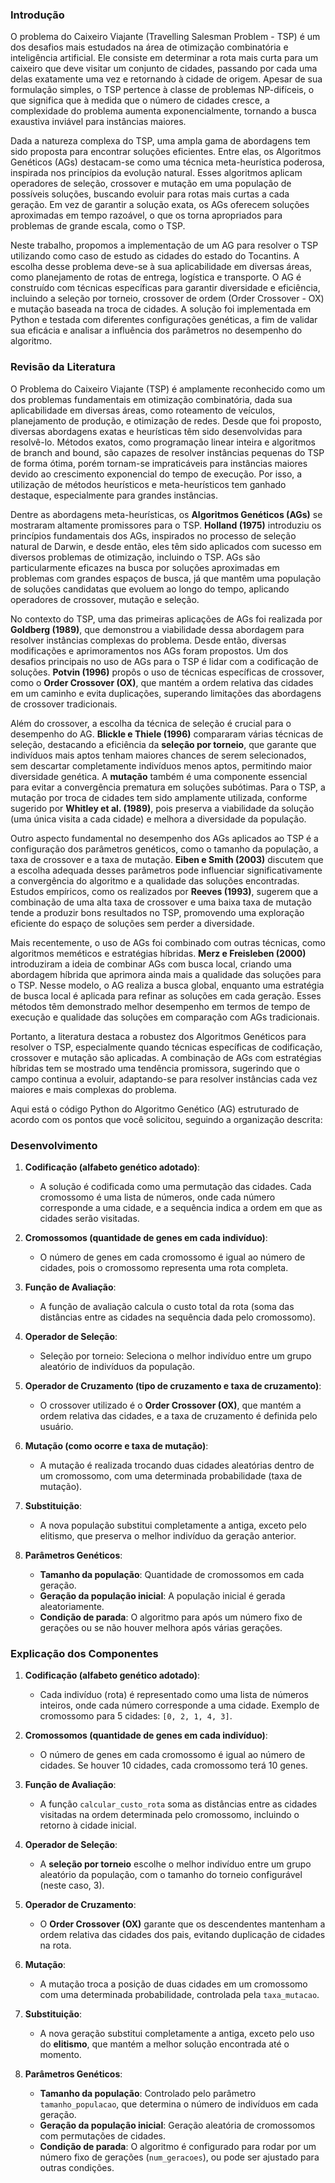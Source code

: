 ### Introdução

O problema do Caixeiro Viajante (Travelling Salesman Problem - TSP) é um dos desafios mais estudados na área de otimização combinatória e inteligência artificial. Ele consiste em determinar a rota mais curta para um caixeiro que deve visitar um conjunto de cidades, passando por cada uma delas exatamente uma vez e retornando à cidade de origem. Apesar de sua formulação simples, o TSP pertence à classe de problemas NP-difíceis, o que significa que à medida que o número de cidades cresce, a complexidade do problema aumenta exponencialmente, tornando a busca exaustiva inviável para instâncias maiores.

Dada a natureza complexa do TSP, uma ampla gama de abordagens tem sido proposta para encontrar soluções eficientes. Entre elas, os Algoritmos Genéticos (AGs) destacam-se como uma técnica meta-heurística poderosa, inspirada nos princípios da evolução natural. Esses algoritmos aplicam operadores de seleção, crossover e mutação em uma população de possíveis soluções, buscando evoluir para rotas mais curtas a cada geração. Em vez de garantir a solução exata, os AGs oferecem soluções aproximadas em tempo razoável, o que os torna apropriados para problemas de grande escala, como o TSP.

Neste trabalho, propomos a implementação de um AG para resolver o TSP utilizando como caso de estudo as cidades do estado do Tocantins. A escolha desse problema deve-se à sua aplicabilidade em diversas áreas, como planejamento de rotas de entrega, logística e transporte. O AG é construído com técnicas específicas para garantir diversidade e eficiência, incluindo a seleção por torneio, crossover de ordem (Order Crossover - OX) e mutação baseada na troca de cidades. A solução foi implementada em Python e testada com diferentes configurações genéticas, a fim de validar sua eficácia e analisar a influência dos parâmetros no desempenho do algoritmo.

### Revisão da Literatura

O Problema do Caixeiro Viajante (TSP) é amplamente reconhecido como um dos problemas fundamentais em otimização combinatória, dada sua aplicabilidade em diversas áreas, como roteamento de veículos, planejamento de produção, e otimização de redes. Desde que foi proposto, diversas abordagens exatas e heurísticas têm sido desenvolvidas para resolvê-lo. Métodos exatos, como programação linear inteira e algoritmos de branch and bound, são capazes de resolver instâncias pequenas do TSP de forma ótima, porém tornam-se impraticáveis para instâncias maiores devido ao crescimento exponencial do tempo de execução. Por isso, a utilização de métodos heurísticos e meta-heurísticos tem ganhado destaque, especialmente para grandes instâncias.

Dentre as abordagens meta-heurísticas, os **Algoritmos Genéticos (AGs)** se mostraram altamente promissores para o TSP. **Holland (1975)** introduziu os princípios fundamentais dos AGs, inspirados no processo de seleção natural de Darwin, e desde então, eles têm sido aplicados com sucesso em diversos problemas de otimização, incluindo o TSP. AGs são particularmente eficazes na busca por soluções aproximadas em problemas com grandes espaços de busca, já que mantêm uma população de soluções candidatas que evoluem ao longo do tempo, aplicando operadores de crossover, mutação e seleção.

No contexto do TSP, uma das primeiras aplicações de AGs foi realizada por **Goldberg (1989)**, que demonstrou a viabilidade dessa abordagem para resolver instâncias complexas do problema. Desde então, diversas modificações e aprimoramentos nos AGs foram propostos. Um dos desafios principais no uso de AGs para o TSP é lidar com a codificação de soluções. **Potvin (1996)** propôs o uso de técnicas específicas de crossover, como o **Order Crossover (OX)**, que mantém a ordem relativa das cidades em um caminho e evita duplicações, superando limitações das abordagens de crossover tradicionais.

Além do crossover, a escolha da técnica de seleção é crucial para o desempenho do AG. **Blickle e Thiele (1996)** compararam várias técnicas de seleção, destacando a eficiência da **seleção por torneio**, que garante que indivíduos mais aptos tenham maiores chances de serem selecionados, sem descartar completamente indivíduos menos aptos, permitindo maior diversidade genética. A **mutação** também é uma componente essencial para evitar a convergência prematura em soluções subótimas. Para o TSP, a mutação por troca de cidades tem sido amplamente utilizada, conforme sugerido por **Whitley et al. (1989)**, pois preserva a viabilidade da solução (uma única visita a cada cidade) e melhora a diversidade da população.

Outro aspecto fundamental no desempenho dos AGs aplicados ao TSP é a configuração dos parâmetros genéticos, como o tamanho da população, a taxa de crossover e a taxa de mutação. **Eiben e Smith (2003)** discutem que a escolha adequada desses parâmetros pode influenciar significativamente a convergência do algoritmo e a qualidade das soluções encontradas. Estudos empíricos, como os realizados por **Reeves (1993)**, sugerem que a combinação de uma alta taxa de crossover e uma baixa taxa de mutação tende a produzir bons resultados no TSP, promovendo uma exploração eficiente do espaço de soluções sem perder a diversidade.

Mais recentemente, o uso de AGs foi combinado com outras técnicas, como algoritmos meméticos e estratégias híbridas. **Merz e Freisleben (2000)** introduziram a ideia de combinar AGs com busca local, criando uma abordagem híbrida que aprimora ainda mais a qualidade das soluções para o TSP. Nesse modelo, o AG realiza a busca global, enquanto uma estratégia de busca local é aplicada para refinar as soluções em cada geração. Esses métodos têm demonstrado melhor desempenho em termos de tempo de execução e qualidade das soluções em comparação com AGs tradicionais.

Portanto, a literatura destaca a robustez dos Algoritmos Genéticos para resolver o TSP, especialmente quando técnicas específicas de codificação, crossover e mutação são aplicadas. A combinação de AGs com estratégias híbridas tem se mostrado uma tendência promissora, sugerindo que o campo continua a evoluir, adaptando-se para resolver instâncias cada vez maiores e mais complexas do problema.

Aqui está o código Python do Algoritmo Genético (AG) estruturado de acordo com os pontos que você solicitou, seguindo a organização descrita:

### Desenvolvimento

1. **Codificação (alfabeto genético adotado)**:
    - A solução é codificada como uma permutação das cidades. Cada cromossomo é uma lista de números, onde cada número corresponde a uma cidade, e a sequência indica a ordem em que as cidades serão visitadas.

2. **Cromossomos (quantidade de genes em cada indivíduo)**:
    - O número de genes em cada cromossomo é igual ao número de cidades, pois o cromossomo representa uma rota completa.

3. **Função de Avaliação**:
    - A função de avaliação calcula o custo total da rota (soma das distâncias entre as cidades na sequência dada pelo cromossomo).

4. **Operador de Seleção**:
    - Seleção por torneio: Seleciona o melhor indivíduo entre um grupo aleatório de indivíduos da população.

5. **Operador de Cruzamento (tipo de cruzamento e taxa de cruzamento)**:
    - O crossover utilizado é o **Order Crossover (OX)**, que mantém a ordem relativa das cidades, e a taxa de cruzamento é definida pelo usuário.

6. **Mutação (como ocorre e taxa de mutação)**:
    - A mutação é realizada trocando duas cidades aleatórias dentro de um cromossomo, com uma determinada probabilidade (taxa de mutação).

7. **Substituição**:
    - A nova população substitui completamente a antiga, exceto pelo elitismo, que preserva o melhor indivíduo da geração anterior.

8. **Parâmetros Genéticos**:
    - **Tamanho da população**: Quantidade de cromossomos em cada geração.
    - **Geração da população inicial**: A população inicial é gerada aleatoriamente.
    - **Condição de parada**: O algoritmo para após um número fixo de gerações ou se não houver melhora após várias gerações.

### Explicação dos Componentes

1. **Codificação (alfabeto genético adotado)**:
    - Cada indivíduo (rota) é representado como uma lista de números inteiros, onde cada número corresponde a uma cidade. Exemplo de cromossomo para 5 cidades: `[0, 2, 1, 4, 3]`.

2. **Cromossomos (quantidade de genes em cada indivíduo)**:
    - O número de genes em cada cromossomo é igual ao número de cidades. Se houver 10 cidades, cada cromossomo terá 10 genes.

3. **Função de Avaliação**:
    - A função `calcular_custo_rota` soma as distâncias entre as cidades visitadas na ordem determinada pelo cromossomo, incluindo o retorno à cidade inicial.

4. **Operador de Seleção**:
    - A **seleção por torneio** escolhe o melhor indivíduo entre um grupo aleatório da população, com o tamanho do torneio configurável (neste caso, 3).

5. **Operador de Cruzamento**:
    - O **Order Crossover (OX)** garante que os descendentes mantenham a ordem relativa das cidades dos pais, evitando duplicação de cidades na rota.

6. **Mutação**:
    - A mutação troca a posição de duas cidades em um cromossomo com uma determinada probabilidade, controlada pela `taxa_mutacao`.

7. **Substituição**:
    - A nova geração substitui completamente a antiga, exceto pelo uso do **elitismo**, que mantém a melhor solução encontrada até o momento.

8. **Parâmetros Genéticos**:
    - **Tamanho da população**: Controlado pelo parâmetro `tamanho_populacao`, que determina o número de indivíduos em cada geração.
    - **Geração da população inicial**: Geração aleatória de cromossomos com permutações de cidades.
    - **Condição de parada**: O algoritmo é configurado para rodar por um número fixo de gerações (`num_geracoes`), ou pode ser ajustado para outras condições.

